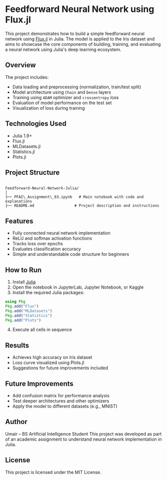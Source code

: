 # Feedforward Neural Network using Flux.jl

This project demonstrates how to build a simple feedforward neural network using [Flux.jl](https://fluxml.ai/) in Julia. The model is applied to the Iris dataset and aims to showcase the core components of building, training, and evaluating a neural network using Julia's deep learning ecosystem.

## Overview

The project includes:
- Data loading and preprocessing (normalization, train/test split)
- Model architecture using `Chain` and `Dense` layers
- Training using `ADAM` optimizer and `crossentropy` loss
- Evaluation of model performance on the test set
- Visualization of loss during training

## Technologies Used

- Julia 1.9+
- Flux.jl
- MLDatasets.jl
- Statistics.jl
- Plots.jl

## Project Structure

```

Feedforward-Neural-Network-Julia/
│
├── PFAI\_Assignment\_03.ipynb   # Main notebook with code and explanations
├── README.md                  # Project description and instructions

````

## Features

- Fully connected neural network implementation
- ReLU and softmax activation functions
- Tracks loss over epochs
- Evaluates classification accuracy
- Simple and understandable code structure for beginners

## How to Run

1. Install [Julia](https://julialang.org/downloads)
2. Open the notebook in JupyterLab, Jupyter Notebook, or Kaggle
3. Install the required Julia packages:

```julia
using Pkg
Pkg.add("Flux")
Pkg.add("MLDatasets")
Pkg.add("Statistics")
Pkg.add("Plots")
````

4. Execute all cells in sequence

## Results

* Achieves high accuracy on Iris dataset
* Loss curve visualized using Plots.jl
* Suggestions for future improvements included

## Future Improvements

* Add confusion matrix for performance analysis
* Test deeper architectures and other optimizers
* Apply the model to different datasets (e.g., MNIST)

## Author

Umair – BS Artificial Intelligence Student
This project was developed as part of an academic assignment to understand neural network implementation in Julia.

## License

This project is licensed under the MIT License.

```

